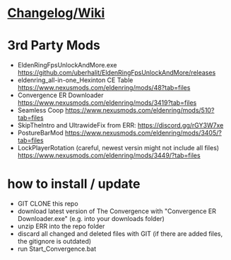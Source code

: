 # [Changelog/Wiki](https://docs.google.com/spreadsheets/d/1AsFlqzsFYiBCyEobpUrh3SBEQkSGP2jWntixRSuaTUE/edit?gid=1672564269#gid=1672564269)

# 3rd Party Mods

- EldenRingFpsUnlockAndMore.exe https://github.com/uberhalit/EldenRingFpsUnlockAndMore/releases
- eldenring_all-in-one_Hexinton CE Table https://www.nexusmods.com/eldenring/mods/48?tab=files
- Convergence ER Downloader https://www.nexusmods.com/eldenring/mods/3419?tab=files
- Seamless Coop https://www.nexusmods.com/eldenring/mods/510?tab=files
- SkipTheIntro and UltrawideFix from ERR: https://discord.gg/rGY3W7xe
- PostureBarMod https://www.nexusmods.com/eldenring/mods/3405/?tab=files
- LockPlayerRotation (careful, newest versin might not include all files) https://www.nexusmods.com/eldenring/mods/3449/?tab=files

# how to install / update

- GIT CLONE this repo
- download latest version of The Convergence with "Convergence ER Downloader.exe" (e.g. into your downloads folder)
- unzip ERR into the repo folder
- discard all changed and deleted files with GIT (if there are added files, the gitignore is outdated)
- run Start_Convergence.bat
